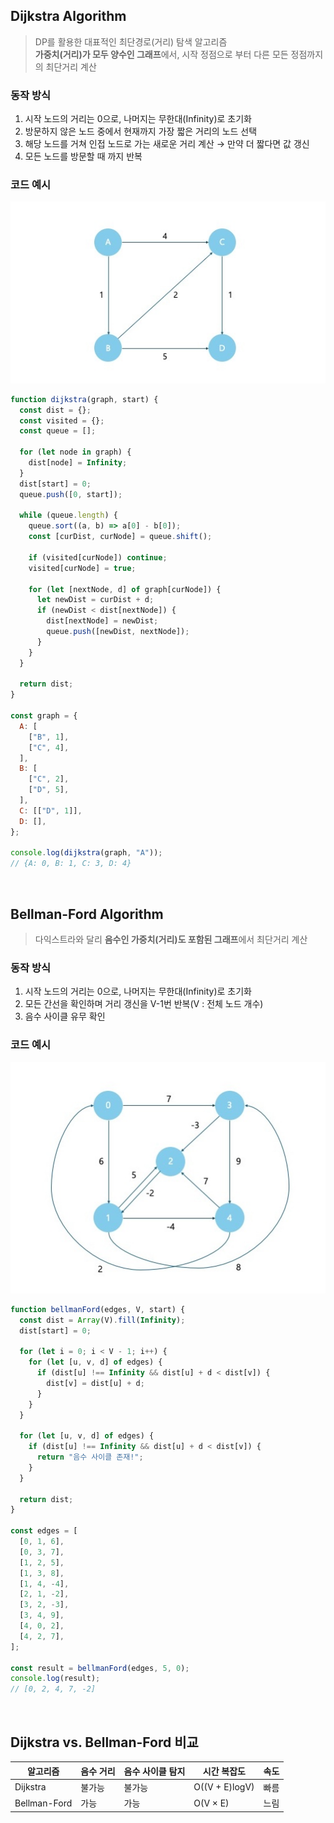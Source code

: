 ## Dijkstra Algorithm

> DP를 활용한 대표적인 최단경로(거리) 탐색 알고리즘  
> **가중치(거리)가 모두 양수인 그래프**에서, 시작 정점으로 부터 다른 모든 정점까지의 최단거리 계산

### 동작 방식

1. 시작 노드의 거리는 0으로, 나머지는 무한대(Infinity)로 초기화
2. 방문하지 않은 노드 중에서 현재까지 가장 짧은 거리의 노드 선택
3. 해당 노드를 거쳐 인접 노드로 가는 새로운 거리 계산 → 만약 더 짧다면 값 갱신
4. 모든 노드를 방문할 때 까지 반복

### 코드 예시

![dijkstra](../img/shortest-path/dijkstra.jpg)

```jsx
function dijkstra(graph, start) {
  const dist = {};
  const visited = {};
  const queue = [];

  for (let node in graph) {
    dist[node] = Infinity;
  }
  dist[start] = 0;
  queue.push([0, start]);

  while (queue.length) {
    queue.sort((a, b) => a[0] - b[0]);
    const [curDist, curNode] = queue.shift();

    if (visited[curNode]) continue;
    visited[curNode] = true;

    for (let [nextNode, d] of graph[curNode]) {
      let newDist = curDist + d;
      if (newDist < dist[nextNode]) {
        dist[nextNode] = newDist;
        queue.push([newDist, nextNode]);
      }
    }
  }

  return dist;
}

const graph = {
  A: [
    ["B", 1],
    ["C", 4],
  ],
  B: [
    ["C", 2],
    ["D", 5],
  ],
  C: [["D", 1]],
  D: [],
};

console.log(dijkstra(graph, "A"));
// {A: 0, B: 1, C: 3, D: 4}
```

<br>

## Bellman-Ford Algorithm

> 다익스트라와 달리 **음수인 가중치(거리)도 포함된 그래프**에서 최단거리 계산

### 동작 방식

1. 시작 노드의 거리는 0으로, 나머지는 무한대(Infinity)로 초기화
2. 모든 간선을 확인하며 거리 갱신을 V-1번 반복(V : 전체 노드 개수)
3. 음수 사이클 유무 확인

### 코드 예시

![bellman-ford](../img/shortest-path/bellman-ford.jpg)

```jsx
function bellmanFord(edges, V, start) {
  const dist = Array(V).fill(Infinity);
  dist[start] = 0;

  for (let i = 0; i < V - 1; i++) {
    for (let [u, v, d] of edges) {
      if (dist[u] !== Infinity && dist[u] + d < dist[v]) {
        dist[v] = dist[u] + d;
      }
    }
  }

  for (let [u, v, d] of edges) {
    if (dist[u] !== Infinity && dist[u] + d < dist[v]) {
      return "음수 사이클 존재!";
    }
  }

  return dist;
}

const edges = [
  [0, 1, 6],
  [0, 3, 7],
  [1, 2, 5],
  [1, 3, 8],
  [1, 4, -4],
  [2, 1, -2],
  [3, 2, -3],
  [3, 4, 9],
  [4, 0, 2],
  [4, 2, 7],
];

const result = bellmanFord(edges, 5, 0);
console.log(result);
// [0, 2, 4, 7, -2]
```

<br>

## Dijkstra vs. Bellman-Ford 비교

| 알고리즘     | 음수 거리 | 음수 사이클 탐지 | 시간 복잡도    | 속도 |
| ------------ | --------- | ---------------- | -------------- | ---- |
| Dijkstra     | 불가능    | 불가능           | O((V + E)logV) | 빠름 |
| Bellman-Ford | 가능      | 가능             | O(V × E)       | 느림 |
